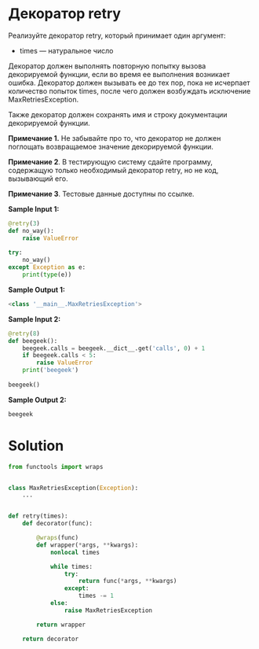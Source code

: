 # Декоратор retry
Реализуйте декоратор retry, который принимает один аргумент:

* times — натуральное число

Декоратор должен выполнять повторную попытку вызова декорируемой функции, если во время ее выполнения возникает ошибка. Декоратор должен вызывать ее до тех пор, пока не исчерпает количество попыток times, после чего должен возбуждать исключение MaxRetriesException.

Также декоратор должен сохранять имя и строку документации декорируемой функции.

**Примечание 1.** Не забывайте про то, что декоратор не должен поглощать возвращаемое значение декорируемой функции.

**Примечание 2**. В тестирующую систему сдайте программу, содержащую только необходимый декоратор retry, но не код, вызывающий его. 

**Примечание 3**. Тестовые данные доступны по ссылке.

**Sample Input 1:**
```python
@retry(3)
def no_way():
    raise ValueError
   
try:
    no_way()
except Exception as e:
    print(type(e))
```
**Sample Output 1:**
```python
<class '__main__.MaxRetriesException'>
```
**Sample Input 2:**
```python
@retry(8)
def beegeek():
    beegeek.calls = beegeek.__dict__.get('calls', 0) + 1
    if beegeek.calls < 5:
        raise ValueError
    print('beegeek')
    
beegeek()
```
**Sample Output 2:**
```python
beegeek
```


# Solution
```python
from functools import wraps


class MaxRetriesException(Exception):
    ...


def retry(times):
    def decorator(func):

        @wraps(func)
        def wrapper(*args, **kwargs):
            nonlocal times

            while times:
                try:
                    return func(*args, **kwargs)
                except:
                    times -= 1
            else:
                raise MaxRetriesException

        return wrapper

    return decorator
```